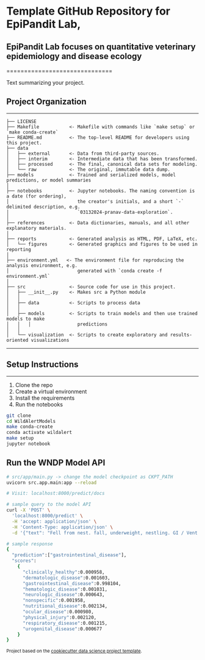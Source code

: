 # Template GitHub Repository for EpiPandit Lab, 
## EpiPandit Lab focuses on quantitative veterinary epidemiology and disease ecology
==============================

Text summarizing your project.

## Project Organization
------------

    ├── LICENSE
    ├── Makefile           <- Makefile with commands like `make setup` or `make conda-create`
    ├── README.md          <- The top-level README for developers using this project.
    ├── data
    │   ├── external       <- Data from third-party sources.
    │   ├── interim        <- Intermediate data that has been transformed.
    │   ├── processed      <- The final, canonical data sets for modeling.
    │   └── raw            <- The original, immutable data dump.
    ├── models             <- Trained and serialized models, model predictions, or model summaries
    │
    ├── notebooks          <- Jupyter notebooks. The naming convention is a date (for ordering),
    │                         the creator's initials, and a short `-` delimited description, e.g.
    │                         `03132024-pranav-data-exploration`.
    │
    ├── references         <- Data dictionaries, manuals, and all other explanatory materials.
    │
    ├── reports            <- Generated analysis as HTML, PDF, LaTeX, etc.
    │   └── figures        <- Generated graphics and figures to be used in reporting
    │
    ├── environment.yml   <- The environment file for reproducing the analysis environment, e.g.
    │                         generated with `conda create -f environment.yml`
    │
    ├── src                <- Source code for use in this project.
    │   ├── __init__.py    <- Makes src a Python module
    │   │
    │   ├── data           <- Scripts to process data
    │   │
    │   ├── models         <- Scripts to train models and then use trained models to make
    │   │   │                 predictions
    │   │
    │   └── visualization  <- Scripts to create exploratory and results-oriented visualizations

--------


## Setup Instructions
------------
1. Clone the repo
2. Create a virtual environment
3. Install the requirements
4. Run the notebooks

```bash
git clone
cd WildAlertModels
make conda-create
conda activate wildalert
make setup
jupyter notebook
```

## Run the WNDP Model API
```bash
# src/app/main.py -> change the model checkpoint as CKPT_PATH
uvicorn src.app.main:app --reload

# Visit: localhost:8000/predict/docs

# sample query to the model API
curl -X 'POST' \
  'localhost:8000/predict' \
  -H 'accept: application/json' \
  -H 'Content-Type: application/json' \
  -d '{"text": "Fell from nest. fall, underweight, nestling. GI / Vent: scant greenish stool, some dried stool on feet and abdomen. energetic"}'

# sample response
{
  "prediction":["gastrointestinal_disease"],
  "scores":
    {
      "clinically_healthy":0.000958,
      "dermatologic_disease":0.001603,
      "gastrointestinal_disease":0.998104,
      "hematologic_disease":0.001031,
      "neurologic_disease":0.000643,
      "nonspecific":0.001958,
      "nutritional_disease":0.002134,
      "ocular_disease":0.000980,
      "physical_injury":0.002120,
      "respiratory_disease":0.001215,
      "urogenital_disease":0.000677
    }
}
```



<p><small>Project based on the <a target="_blank" href="https://drivendata.github.io/cookiecutter-data-science/">cookiecutter data science project template</a>.</small></p>
